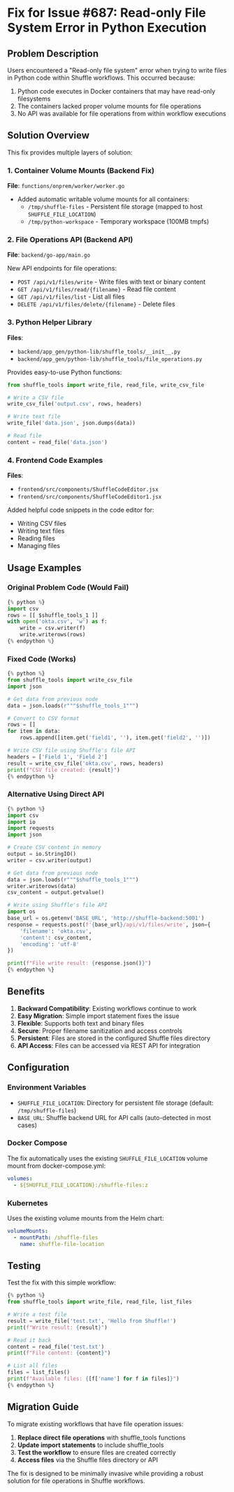 # Fix for Issue #687: Read-only File System Error in Python Execution

## Problem Description

Users encountered a "Read-only file system" error when trying to write files in Python code within Shuffle workflows. This occurred because:

1. Python code executes in Docker containers that may have read-only filesystems
2. The containers lacked proper volume mounts for file operations
3. No API was available for file operations from within workflow executions

## Solution Overview

This fix provides multiple layers of solution:

### 1. Container Volume Mounts (Backend Fix)

**File**: `functions/onprem/worker/worker.go`

- Added automatic writable volume mounts for all containers:
  - `/tmp/shuffle-files` - Persistent file storage (mapped to host `SHUFFLE_FILE_LOCATION`)
  - `/tmp/python-workspace` - Temporary workspace (100MB tmpfs)

### 2. File Operations API (Backend API)

**File**: `backend/go-app/main.go`

New API endpoints for file operations:
- `POST /api/v1/files/write` - Write files with text or binary content
- `GET /api/v1/files/read/{filename}` - Read file content
- `GET /api/v1/files/list` - List all files
- `DELETE /api/v1/files/delete/{filename}` - Delete files

### 3. Python Helper Library

**Files**: 
- `backend/app_gen/python-lib/shuffle_tools/__init__.py`
- `backend/app_gen/python-lib/shuffle_tools/file_operations.py`

Provides easy-to-use Python functions:
```python
from shuffle_tools import write_file, read_file, write_csv_file

# Write a CSV file
write_csv_file('output.csv', rows, headers)

# Write text file
write_file('data.json', json.dumps(data))

# Read file
content = read_file('data.json')
```

### 4. Frontend Code Examples

**Files**: 
- `frontend/src/components/ShuffleCodeEditor.jsx`
- `frontend/src/components/ShuffleCodeEditor1.jsx`

Added helpful code snippets in the code editor for:
- Writing CSV files
- Writing text files
- Reading files
- Managing files

## Usage Examples

### Original Problem Code (Would Fail)
```python
{% python %}
import csv
rows = [[ $shuffle_tools_1 ]] 
with open('okta.csv', 'w') as f:
    write = csv.writer(f)
    write.writerows(rows)
{% endpython %}
```

### Fixed Code (Works)
```python
{% python %}
from shuffle_tools import write_csv_file
import json

# Get data from previous node
data = json.loads(r"""$shuffle_tools_1""")

# Convert to CSV format
rows = []
for item in data:
    rows.append([item.get('field1', ''), item.get('field2', '')])

# Write CSV file using Shuffle's file API
headers = ['Field 1', 'Field 2']
result = write_csv_file('okta.csv', rows, headers)
print(f"CSV file created: {result}")
{% endpython %}
```

### Alternative Using Direct API
```python
{% python %}
import csv
import io
import requests
import json

# Create CSV content in memory
output = io.StringIO()
writer = csv.writer(output)

# Get data from previous node
data = json.loads(r"""$shuffle_tools_1""")
writer.writerows(data)
csv_content = output.getvalue()

# Write using Shuffle's file API
import os
base_url = os.getenv('BASE_URL', 'http://shuffle-backend:5001')
response = requests.post(f'{base_url}/api/v1/files/write', json={
    'filename': 'okta.csv',
    'content': csv_content,
    'encoding': 'utf-8'
})

print(f"File write result: {response.json()}")
{% endpython %}
```

## Benefits

1. **Backward Compatibility**: Existing workflows continue to work
2. **Easy Migration**: Simple import statement fixes the issue
3. **Flexible**: Supports both text and binary files
4. **Secure**: Proper filename sanitization and access controls
5. **Persistent**: Files are stored in the configured Shuffle files directory
6. **API Access**: Files can be accessed via REST API for integration

## Configuration

### Environment Variables

- `SHUFFLE_FILE_LOCATION`: Directory for persistent file storage (default: `/tmp/shuffle-files`)
- `BASE_URL`: Shuffle backend URL for API calls (auto-detected in most cases)

### Docker Compose

The fix automatically uses the existing `SHUFFLE_FILE_LOCATION` volume mount from docker-compose.yml:

```yaml
volumes:
  - ${SHUFFLE_FILE_LOCATION}:/shuffle-files:z
```

### Kubernetes

Uses the existing volume mounts from the Helm chart:

```yaml
volumeMounts:
  - mountPath: /shuffle-files
    name: shuffle-file-location
```

## Testing

Test the fix with this simple workflow:

```python
{% python %}
from shuffle_tools import write_file, read_file, list_files

# Write a test file
result = write_file('test.txt', 'Hello from Shuffle!')
print(f"Write result: {result}")

# Read it back
content = read_file('test.txt')
print(f"File content: {content}")

# List all files
files = list_files()
print(f"Available files: {[f['name'] for f in files]}")
{% endpython %}
```

## Migration Guide

To migrate existing workflows that have file operation issues:

1. **Replace direct file operations** with shuffle_tools functions
2. **Update import statements** to include shuffle_tools
3. **Test the workflow** to ensure files are created correctly
4. **Access files** via the Shuffle files directory or API

The fix is designed to be minimally invasive while providing a robust solution for file operations in Shuffle workflows.
